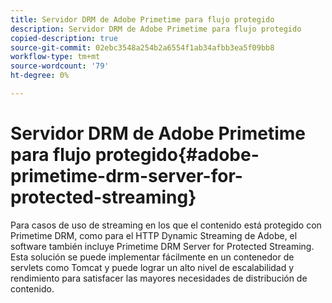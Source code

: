 ```yaml
---
title: Servidor DRM de Adobe Primetime para flujo protegido
description: Servidor DRM de Adobe Primetime para flujo protegido
copied-description: true
source-git-commit: 02ebc3548a254b2a6554f1ab34afbb3ea5f09bb8
workflow-type: tm+mt
source-wordcount: '79'
ht-degree: 0%

---
```


# Servidor DRM de Adobe Primetime para flujo protegido{#adobe-primetime-drm-server-for-protected-streaming}

Para casos de uso de streaming en los que el contenido está protegido con Primetime DRM, como para el HTTP Dynamic Streaming de Adobe, el software también incluye Primetime DRM Server for Protected Streaming. Esta solución se puede implementar fácilmente en un contenedor de servlets como Tomcat y puede lograr un alto nivel de escalabilidad y rendimiento para satisfacer las mayores necesidades de distribución de contenido.
